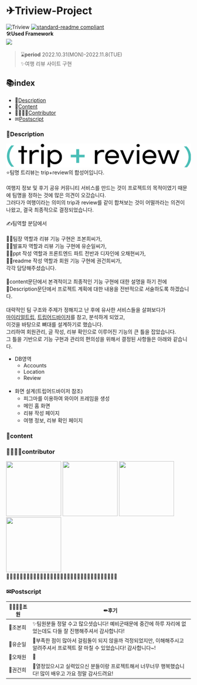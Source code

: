 # ✈Triview-Project
![Triview](https://img.shields.io/badge/Team-Triview-3879ff)
[![standard-readme compliant](https://img.shields.io/badge/readme%20style-standard-brightgreen.svg?style=flat-square)](https://github.com/RichardLitt/standard-readme)
<br>🛠**Used Framework**<br>
<img src="https://img.shields.io/badge/Django-092E20?style=for-the-badge&logo=Django&logoColor=white"><br>
>⌛**period** 2022.10.31(MON)-2022.11.8(TUE)<br>
✨여행 리뷰 사이트 구현<br>
## 📚index
- 📃[Description](#Description)
- 📘[Content](#content)
- 👨‍👩‍👧‍👧[Contributor](#contributor)
- ✉[Postscript](#Postscript)
### 📃Description
![Triview](tripreview.png)
⭐팀명 트리뷰는 trip+review의 합성어입니다.<br>
<br>
여행지 정보 및 후기 공유 커뮤니티 서비스를 만드는 것이 프로젝트의 목적이였기 때문에 팀명을 정하는 것에 많은 의견이 오갔습니다.<br>
그러다가 여행이라는 의미의 trip과 review를 같이 합쳐보는 것이 어떨까라는 의견이 나왔고, 결국 최종적으로 결정되었습니다.<br>
<br>
✍팀역할 분담에서<br> 
<br>
🦄✨팀장 역할과 리뷰 기능 구현은 조본희씨가,<br>
🐨🌿발표자 역할과 리뷰 기능 구현에 유순일씨가,<br>
🐰🥕ppt 작성 역할과 프론트엔드 파트 전반과 디자인에 오채현씨가,<br>
🦝🍏readme 작성 역할과 회원 기능 구현에 권건희씨가,<br>
각각 담당해주셨습니다.<br>
<br>
📘content문단에서 본격적이고 최종적인 기능 구현에 대한 설명을 하기 전에<br>
📃Description문단에서 프로젝트 계획에 대한 내용을 전반적으로 서술하도록 하겠습니다.<br>
<br>
대략적인 팀 구조와 주제가 정해지고 난 후에 유사한 서비스들을 살펴보다가<br>
[마이리얼트립](https://www.myrealtrip.com/), [트립어드바이저](https://www.tripadvisor.co.kr/)를 참고, 분석하게 되었고,<br> 
이것을 바탕으로 뼈대를 설계하기로 했습니다.<br>
그리하여 회원관리, 글 작성, 리뷰 확인으로 이루어진 기능의 큰 틀을 잡았습니다.<br>
그 틀을 기반으로 기능 구현과 관리의 편의성을 위해서 결정된 사항들은 아래와 같습니다.
- DB영역
  - Accounts 
  - Location
  - Review 
  <br>
- 화면 설계(트립어드바이저 참조)
  - 피그마를 이용하여 와이어 프레임을 생성
  - 메인 홈 화면
  - 리뷰 작성 페이지
  - 여행 정보, 리뷰 확인 페이지

### 📘content

### 👨‍👩‍👧‍👧contributor
<a href="https://github.com/Bonbon315"><img src="https://avatars.githubusercontent.com/u/108643294?v=4" width="150" height="150"/></a>
<a href="https://github.com/chaehyun-oh"><img src="https://avatars.githubusercontent.com/u/108640873?v=4" width="150" height="150"/></a>
<a href="https://github.com/yoosoonil"><img src="https://avatars.githubusercontent.com/u/97111793?v=4" width="150" height="150"/></a>
<a href="https://github.com/Gkhy"><img src="https://avatars.githubusercontent.com/u/108653266?v=4" width="150" height="150"/></a>
<br>🌳🌷🌼🌻🌷🌼🌻🌷🌼🌻🌷🌼🌻🌷🌼🌻🌷🌼🌻🌷🌼🌻🌷🌼🌻🌷🌼🌻🌷🌼🌻🌷🌳

### ✉Postscript

|👨‍👩‍👧‍👧조원|✏후기|
|----|------------|
|🦄조본희|✨팀원분들 정말 수고 많으셧습니다! 예비군때문에 중간에 하루 자리에 없었는데도 다들 잘 진행해주셔서 감사합니다!|
|🐨유순일|🌿부족한 점이 많아서 걸림돌이 되지 않을까 걱정되었지만, 이해해주시고 알려주셔서 프로젝트 잘 마칠 수 있었습니다! 감사합니다~!|
|🐰오채원|🥕|
|🦝권건희|🍏열정있으시고 실력있으신 분들이랑 프로젝트해서 너무너무 행복했습니다! 많이 배우고 가요 정말 감사드려요!|

